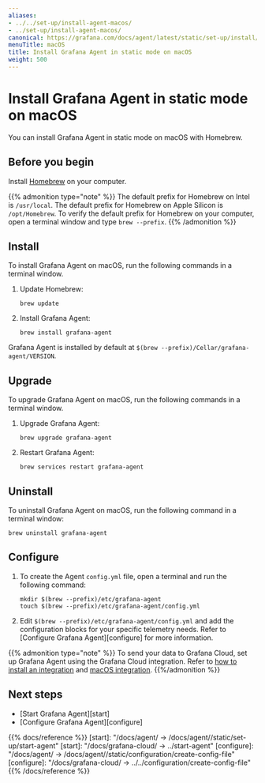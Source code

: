 ```yaml
---
aliases:
- ../../set-up/install-agent-macos/
- ../set-up/install-agent-macos/
canonical: https://grafana.com/docs/agent/latest/static/set-up/install/install-agent-macos/
menuTitle: macOS
title: Install Grafana Agent in static mode on macOS
weight: 500
---
```


# Install Grafana Agent in static mode on macOS

You can install Grafana Agent in static mode on macOS with Homebrew.

## Before you begin

Install [Homebrew][] on your computer.

{{% admonition type="note" %}}
The default prefix for Homebrew on Intel is `/usr/local`. The default prefix for Homebrew on Apple Silicon is `/opt/Homebrew`. To verify the default prefix for Homebrew on your computer, open a terminal window and type `brew --prefix`.
{{% /admonition %}}

[Homebrew]: https://brew.sh

## Install

To install Grafana Agent on macOS, run the following commands in a terminal window.

1. Update Homebrew:

   ```shell
   brew update
   ```

1. Install Grafana Agent:

   ```shell
   brew install grafana-agent
   ```

Grafana Agent is installed by default at `$(brew --prefix)/Cellar/grafana-agent/VERSION`.

## Upgrade

To upgrade Grafana Agent on macOS, run the following commands in a terminal window.

1. Upgrade Grafana Agent:

   ```shell
   brew upgrade grafana-agent
   ```

1. Restart Grafana Agent:

   ```shell
   brew services restart grafana-agent

## Uninstall

To uninstall Grafana Agent on macOS, run the following command in a terminal window:

```shell
brew uninstall grafana-agent
```

## Configure

1. To create the Agent `config.yml` file, open a terminal and run the following command:

    ```shell
    mkdir $(brew --prefix)/etc/grafana-agent
    touch $(brew --prefix)/etc/grafana-agent/config.yml
    ```

1. Edit `$(brew --prefix)/etc/grafana-agent/config.yml` and add the configuration blocks for your specific telemetry needs. Refer to [Configure Grafana Agent][configure] for more information.

{{% admonition type="note" %}}
To send your data to Grafana Cloud, set up Grafana Agent using the Grafana Cloud integration. Refer to [how to install an integration](/docs/grafana-cloud/data-configuration/integrations/install-and-manage-integrations/) and [macOS integration](/docs/grafana-cloud/data-configuration/integrations/integration-reference/integration-macos-node/).
{{%/admonition %}}

## Next steps

- [Start Grafana Agent][start]
- [Configure Grafana Agent][configure]

{{% docs/reference %}}
[start]: "/docs/agent/ -> /docs/agent/<AGENT VERSION>/static/set-up/start-agent"
[start]: "/docs/grafana-cloud/ -> ../start-agent"
[configure]: "/docs/agent/ -> /docs/agent/<AGENT VERSION>/static/configuration/create-config-file"
[configure]: "/docs/grafana-cloud/ -> ../../configuration/create-config-file"
{{% /docs/reference %}}
